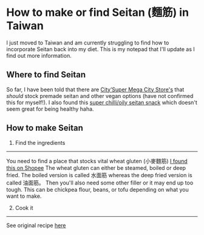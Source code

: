 # How to make or find Seitan (麵筋) in Taiwan

I just moved to Taiwan and am currently struggling to find how to incorporate Seitan back into my diet. This is my notepad that I'll update as I find out more information. 

## Where to find Seitan

So far, I have been told that there are [City’Super Mega City Store's](https://goo.gl/maps/ZVVTAiiookzRCAN59) that *should* stock premade seitan and other vegan options (have not confirmed this for myself!). 
I also found this [super chilli/oily seitan snack](https://shopee.tw/%E7%8F%BE%E8%B2%A8%E7%9F%B3%E7%A3%A8%E5%B0%8F%E9%8E%AE%E7%AD%8B%E7%AD%8B%E6%9C%89%E5%91%B3%E7%83%A4%E9%BA%B5%E7%AD%8B26g-i.132613223.7912369397) which doesn't seem great for being healthy haha.

## How to make Seitan

1. Find the ingredients 
---
You need to find a place that stocks vital wheat gluten (小麥麵筋) [I found this on Shopee](https://shopee.tw/%E5%B0%8F%E9%BA%A5%E8%9B%8B%E7%99%BD-%E5%B0%8F%E9%BA%A5%E8%9B%8B%E7%99%BD%E7%B2%89-%E9%BA%B5%E7%AD%8B%E7%B2%89-%E5%BC%B7%E7%AD%8B%E7%B2%89-i.3534891.5937708438)
The wheat gluten can either be steamed, boiled or deep fried.  The boiled version is called 水面筋 whereas the deep fried version is called 油面筋。
Then you'll also need some other filler or it may end up too tough. This can be chickpea flour, beans, or tofu depending on what you want to make. 

2. Cook it
---
See original recipe [here](https://github.com/jeffzwang/recipes/blob/master/seitan.md)
